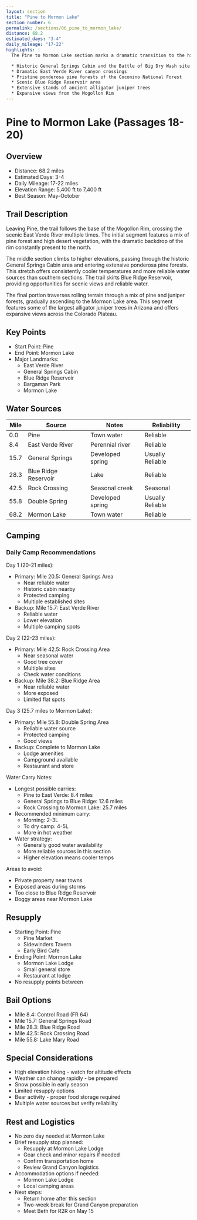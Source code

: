```yaml
---
layout: section
title: "Pine to Mormon Lake"
section_number: 6
permalink: /sections/06_pine_to_mormon_lake/
distance: 68.2
estimated_days: "3-4"
daily_mileage: "17-22"
highlights: |
  The Pine to Mormon Lake section marks a dramatic transition to the high country of northern Arizona. This section features:

  * Historic General Springs Cabin and the Battle of Big Dry Wash site
  * Dramatic East Verde River canyon crossings
  * Pristine ponderosa pine forests of the Coconino National Forest
  * Scenic Blue Ridge Reservoir area
  * Extensive stands of ancient alligator juniper trees
  * Expansive views from the Mogollon Rim
---
```


# Pine to Mormon Lake (Passages 18-20)

## Overview
- Distance: 68.2 miles
- Estimated Days: 3-4
- Daily Mileage: 17-22 miles
- Elevation Range: 5,400 ft to 7,400 ft
- Best Season: May-October

## Trail Description
Leaving Pine, the trail follows the base of the Mogollon Rim, crossing the scenic East Verde River multiple times. The initial segment features a mix of pine forest and high desert vegetation, with the dramatic backdrop of the rim constantly present to the north.

The middle section climbs to higher elevations, passing through the historic General Springs Cabin area and entering extensive ponderosa pine forests. This stretch offers consistently cooler temperatures and more reliable water sources than southern sections. The trail skirts Blue Ridge Reservoir, providing opportunities for scenic views and reliable water.

The final portion traverses rolling terrain through a mix of pine and juniper forests, gradually ascending to the Mormon Lake area. This segment features some of the largest alligator juniper trees in Arizona and offers expansive views across the Colorado Plateau.

## Key Points
- Start Point: Pine
- End Point: Mormon Lake
- Major Landmarks:
  - East Verde River
  - General Springs Cabin
  - Blue Ridge Reservoir
  - Bargaman Park
  - Mormon Lake

## Water Sources

| Mile | Source | Notes | Reliability |
|------|---------|-------|-------------|
| 0.0 | Pine | Town water | Reliable |
| 8.4 | East Verde River | Perennial river | Reliable |
| 15.7 | General Springs | Developed spring | Usually Reliable |
| 28.3 | Blue Ridge Reservoir | Lake | Reliable |
| 42.5 | Rock Crossing | Seasonal creek | Seasonal |
| 55.8 | Double Spring | Developed spring | Usually Reliable |
| 68.2 | Mormon Lake | Town water | Reliable |

## Camping
### Daily Camp Recommendations
Day 1 (20-21 miles):
- Primary: Mile 20.5: General Springs Area
  - Near reliable water
  - Historic cabin nearby
  - Protected camping
  - Multiple established sites
- Backup: Mile 15.7: East Verde River
  - Reliable water
  - Lower elevation
  - Multiple camping spots

Day 2 (22-23 miles):
- Primary: Mile 42.5: Rock Crossing Area
  - Near seasonal water
  - Good tree cover
  - Multiple sites
  - Check water conditions
- Backup: Mile 38.2: Blue Ridge Area
  - Near reliable water
  - More exposed
  - Limited flat spots

Day 3 (25.7 miles to Mormon Lake):
- Primary: Mile 55.8: Double Spring Area
  - Reliable water source
  - Protected camping
  - Good views
- Backup: Complete to Mormon Lake
  - Lodge amenities
  - Campground available
  - Restaurant and store

Water Carry Notes:
- Longest possible carries:
  - Pine to East Verde: 8.4 miles
  - General Springs to Blue Ridge: 12.6 miles
  - Rock Crossing to Mormon Lake: 25.7 miles
- Recommended minimum carry:
  - Morning: 2-3L
  - To dry camp: 4-5L
  - More in hot weather
- Water strategy:
  - Generally good water availability
  - More reliable sources in this section
  - Higher elevation means cooler temps

Areas to avoid:
- Private property near towns
- Exposed areas during storms
- Too close to Blue Ridge Reservoir
- Boggy areas near Mormon Lake

## Resupply
- Starting Point: Pine
  - Pine Market
  - Sidewinders Tavern
  - Early Bird Cafe
- Ending Point: Mormon Lake
  - Mormon Lake Lodge
  - Small general store
  - Restaurant at lodge
- No resupply points between

## Bail Options
- Mile 8.4: Control Road (FR 64)
- Mile 15.7: General Springs Road
- Mile 28.3: Blue Ridge Road
- Mile 42.5: Rock Crossing Road
- Mile 55.8: Lake Mary Road

## Special Considerations
- High elevation hiking - watch for altitude effects
- Weather can change rapidly - be prepared
- Snow possible in early season
- Limited resupply options
- Bear activity - proper food storage required
- Multiple water sources but verify reliability

## Rest and Logistics
- No zero day needed at Mormon Lake
- Brief resupply stop planned:
  - Resupply at Mormon Lake Lodge
  - Gear check and minor repairs if needed
  - Confirm transportation home
  - Review Grand Canyon logistics
- Accommodation options if needed:
  - Mormon Lake Lodge
  - Local camping areas
- Next steps:
  - Return home after this section
  - Two-week break for Grand Canyon preparation
  - Meet Beth for R2R on May 15
